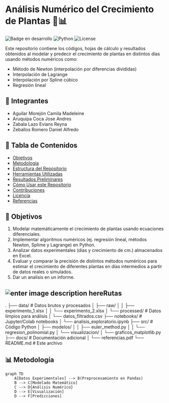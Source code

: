 # Análisis Numérico del Crecimiento de Plantas 🌱📊

![Badge en desarrollo](https://img.shields.io/badge/Estado-En%20Desarrollo-yellow)
![Python](https://img.shields.io/badge/Python-3.8%2B-blue)
![License](https://img.shields.io/badge/Licencia-MIT-green)

Este repositorio contiene los códigos, hojas de cálculo y resultados obtenidos al modelar y predecir el crecimiento de plantas en distintos días usando métodos numéricos como:
- Método de Newton (interpolación por diferencias divididas)
- Interpolación de Lagrange
- Interpolación por Spline cúbico
- Regresión lineal


## 📌 Integrantes
* Aguilar Morejón Camila Madeleine
* Aruquipa Coca Jose Andres
* Zabala Lazo Evians Reyna
* Zeballos Romero Daniel Alfredo


## 📌 Tabla de Contenidos
- [Objetivos](#objetivos)
- [Metodología](#metodología)
- [Estructura del Repositorio](#estructura-del-repositorio)
- [Herramientas Utilizadas](#herramientas-utilizadas)
- [Resultados Preliminares](#resultados-preliminares)
- [Cómo Usar este Repositorio](#cómo-usar-este-repositorio)
- [Contribuciones](#contribuciones)
- [Licencia](#licencia)
- [Referencias](#referencias)

## 🎯 Objetivos
1. Modelar matemáticamente el crecimiento de plantas usando ecuaciones diferenciales.
2. Implementar algoritmos numéricos (ej. regresión lineal, métodos Newton, Splime y Lagrange) en Python.
3. Analizar datos experimentales (dias y crecimiento de cm.) almacenados en Excel.
4. Evaluar y comparar la precisión de distintos métodos numéricos para estimar el crecimiento de diferentes plantas en días intermedios a partir de datos reales o simulados.
5. Dar un analisis en un informe.

## ![enter image description here](https://img.icons8.com/?size=40&id=c2AXPLZ3iVEU&format=png&color=000000)Rutas
.
├── data/                   # Datos brutos y procesados
│   ├── raw/               │   │   ├── experimento_1.xlsx
│   │   └── experimento_2.xlsx
│   └── processed/         # Datos limpios para análisis
│       └── datos_filtrados.csv
├── notebooks/             # Jupyter/Colab notebooks
│   └── analisis_exploratorio.ipynb
├── src/                   # Código Python
│   ├── modelos/          │   │   ├── euler_method.py
│   │   └── regresion_polinomial.py
│   └── visualizacion/
│       └── graficos_matplotlib.py
├── docs/                  # Documentación adicional
│   └── referencias.pdf
└── README.md              # Este archivo

## 📊 Metodología
```mermaid
graph TD
    A[Datos Experimentales] --> B(Preprocesamiento en Pandas)
    B --> C[Modelado Matemático]
    C --> D{Análisis Numérico}
    D --> E[Visualización]
    D --> F[Predicciones]
